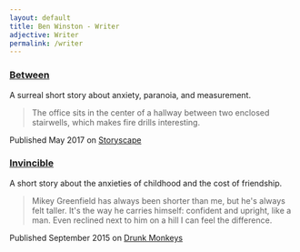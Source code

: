 ```yaml
---
layout: default
title: Ben Winston - Writer
adjective: Writer
permalink: /writer
--- 
```


### [Between][1]

A surreal short story about anxiety, paranoia, and measurement.

> The office sits in the center of a hallway between two enclosed
> stairwells, which makes fire drills interesting.

Published May 2017 on [Storyscape][2]

### [Invincible][3]

A short story about the anxieties of childhood and the cost of friendship.

> Mikey Greenfield has always been shorter than me, but he's always felt 
> taller. It's the way he carries himself: confident and upright, like a 
> man. Even reclined next to him on a hill I can feel the difference.

Published September 2015 on [Drunk Monkeys][4]

[1]: http://storyscapejournal.com/Issue18/between-by-ben-winston.html
[2]: http://storyscapejournal.com/
[3]: http://www.drunkmonkeys.us/fiction/2015/9/7/short-story-invincible-by-ben-winston
[4]: http://www.drunkmonkeys.us/
